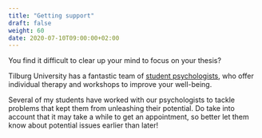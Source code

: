 ```yaml
---
title: "Getting support"
draft: false
weight: 60
date: 2020-07-10T09:00:00+02:00
---
```


You find it difficult to clear up your mind to focus on your thesis?

Tilburg University has a fantastic team of [student psychologists](https://www.tilburguniversity.edu/students/tutoring/psychologist), who offer individual therapy and workshops to improve your well-being.

Several of my students have worked with our psychologists to tackle problems that kept them from unleashing their potential. Do take into account that it may take a while to get an appointment, so better let them know about potential issues earlier than later!
